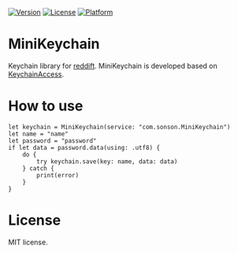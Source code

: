 [![Version](http://img.shields.io/cocoapods/v/MiniKeychain.svg?style=flat)](http://cocoadocs.org/docsets/MiniKeychain)
[![License](https://img.shields.io/cocoapods/l/MiniKeychain.svg?style=flat)](http://cocoadocs.org/docsets/MiniKeychain)
[![Platform](https://img.shields.io/cocoapods/p/MiniKeychain.svg?style=flat)](http://cocoadocs.org/docsets/MiniKeychain)

# MiniKeychain
Keychain library for [reddift](https://github.com/sonsongithub/reddift).
MiniKeychain is developed based on [KeychainAccess](https://github.com/kishikawakatsumi/KeychainAccess).

# How to use

```
let keychain = MiniKeychain(service: "com.sonson.MiniKeychain")
let name = "name"
let password = "password"
if let data = password.data(using: .utf8) {
    do {
        try keychain.save(key: name, data: data)
    } catch {
        print(error)
    }
}
```

# License

MIT license.